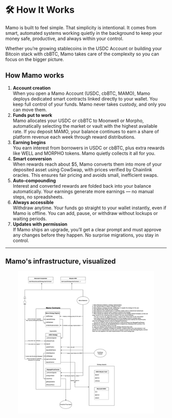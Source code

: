 # 🛠️ How It Works

Mamo is built to feel simple. That simplicity is intentional. It comes from smart, automated systems working quietly in the background to keep your money safe, productive, and always within your control.

Whether you’re growing stablecoins in the USDC Account or building your Bitcoin stack with cbBTC, Mamo takes care of the complexity so you can focus on the bigger picture.

## How Mamo works

1. **Account creation**\
   When you open a Mamo Account (USDC, cbBTC, MAMO), Mamo deploys dedicated smart contracts linked directly to your wallet. You keep full control of your funds. Mamo never takes custody, and only you can move them.
2. **Funds put to work**\
   Mamo allocates your USDC or cbBTC to Moonwell or Morpho, automatically selecting the market or vault with the highest available rate. If you deposit MAMO, your balance continues to earn a share of platform revenue each week through reward distributions.
3. **Earning begins**\
   You earn interest from borrowers in USDC or cbBTC, plus extra rewards like WELL and MORPHO tokens. Mamo quietly collects it all for you.
4. **Smart conversion**\
   When rewards reach about $5, Mamo converts them into more of your deposited asset using CowSwap, with prices verified by Chainlink oracles. This ensures fair pricing and avoids small, inefficient swaps.
5. **Auto-compounding**\
   Interest and converted rewards are folded back into your balance automatically. Your earnings generate more earnings — no manual steps, no spreadsheets.
6. **Always accessible**\
   Withdraw anytime. Your funds go straight to your wallet instantly, even if Mamo is offline. You can add, pause, or withdraw without lockups or waiting periods.
7. **Updates with permission**\
   If Mamo ships an upgrade, you’ll get a clear prompt and must approve any changes before they happen. No surprise migrations, you stay in control.



***

## Mamo's infrastructure, visualized

<figure><img src="../.gitbook/assets/mamo-contracts.drawio (1).png" alt=""><figcaption></figcaption></figure>

